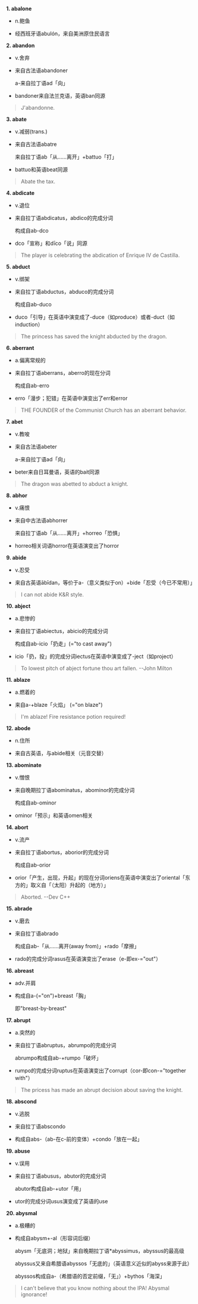 **1. abalone**

* n.鲍鱼

- 经西班牙语abulón，来自美洲原住民语言

**2. abandon**

* v.舍弃
 
- 来自古法语abandoner
 
  a-来自拉丁语ad「向」
 
+ bandoner来自法兰克语，英语ban同源

> J'abandonne.

**3. abate**

* v.减弱(trans.)
 
- 来自古法语abatre
 
  来自拉丁语ab「从……离开」+battuo「打」
 
+ battuo和英语beat同源

> Abate the tax.

**4. abdicate**

* v.退位
 
- 来自拉丁语abdicatus，abdico的完成分词
 
  构成自ab-dco
 
+ dco「宣称」和dīco「说」同源

> The player is celebrating the abdication of Enrique IV de Castilla.

**5. abduct**

* v.绑架
 
- 来自拉丁语abductus，abduco的完成分词
 
  构成自ab-duco
 
+ duco「引导」在英语中演变成了-duce（如produce）或者-duct（如induction）

> The princess has saved the knight abducted by the dragon. 

**6. aberrant**

* a.偏离常规的
 
- 来自拉丁语aberrans，aberro的现在分词
 
  构成自ab-erro
 
+ erro「漫步；犯错」在英语中演变出了err和error

> THE FOUNDER of the Communist Church has an aberrant behavior.

**7. abet**

* v.教唆
 
- 来自古法语abeter
 
  a-来自拉丁语ad「向」
 
+ beter来自日耳曼语，英语的bait同源

> The dragon was abetted to abduct a knight.

**8. abhor**

* v.痛恨
 
- 来自中古法语abhorrer
 
  来自拉丁语ab「从……离开」+horreo「恐惧」
 
+ horreo相关词语horror在英语演变出了horror

**9. abide** 

* v.忍受
 
- 来自古英语ābīdan，等价于a-（意义类似于on）+bide「忍受（今已不常用）」

> I can not abide K&R style.

**10. abject**

* a.悲惨的
 
- 来自拉丁语abiectus，abicio的完成分词
 
  构成自ab-icio「扔走」(="to cast away")
 
+ icio「扔，投」的完成分词iectus在英语中演变成了-ject（如project）

> To lowest pitch of abject fortune thou art fallen. --John Milton

**11. ablaze** 

* a.燃着的
 
- 来自a-+blaze「火焰」 (="on blaze")

> I'm ablaze! Fire resistance potion required!

**12. abode**

* n.住所
 
- 来自古英语，与abide相关（元音交替）

**13. abominate** 

* v.憎恨
 
- 来自晚期拉丁语abominatus，abominor的完成分词
 
  构成自ab-ominor
 
+ ominor「预示」和英语omen相关

**14. abort**

* v.流产
 
- 来自拉丁语abortus，aborior的完成分词
 
  构成自ab-orior
 
+ orior「产生，出现，升起」的现在分词oriens在英语中演变出了oriental「东方的」取义自「（太阳）升起的（地方）」

> Aborted. --Dev C++

**15. abrade**

* v.磨去
 
- 来自拉丁语abrado
 
  构成自ab-「从……离开(away from)」+rado「摩擦」
 
+ rado的完成分词rasus在英语演变出了erase（e-即ex-="out"）

**16. abreast**

* adv.并肩
 
- 构成自a-(="on")+breast「胸」
 
  即"breast-by-breast"

**17. abrupt**

* a.突然的
 
- 来自拉丁语abruptus，abrumpo的完成分词
 
  abrumpo构成自ab-+rumpo「破坏」
 
+ rumpo的完成分词ruptus在英语演变出了corrupt（cor-即con-="together with"）

> The pricess has made an abrupt decision about saving the knight.

**18. abscond**

* v.逃脱
 
- 来自拉丁语abscondo
 
+ 构成自abs-（ab-在c-前的变体）+condo「放在一起」

**19. abuse**

* v.误用
 
- 来自拉丁语abusus，abutor的完成分词
 
  abutor构成自ab-+utor「用」
 
+ utor的完成分词usus演变成了英语的use

**20. abysmal**

* a.极糟的
 
- 构成自abysm+-al（形容词后缀）
 
  abysm「无底洞；地狱」来自晚期拉丁语*abyssimus，abyssus的最高级
 
  abyssus又来自希腊语abyssos「无底的」（英语意义近似的abyss来源于此）
 
  abyssos构成自a-（希腊语的否定前缀，「无」）+bythos「海深」
  
> I can't believe that you know nothing about the IPA! Abysmal ignorance!
